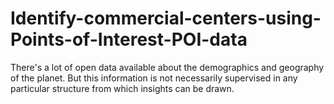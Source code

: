 # Identify-commercial-centers-using-Points-of-Interest-POI-data
There's a lot of open data available about the demographics and geography of the planet. But this information is not necessarily supervised in any particular structure from which insights can be drawn.
